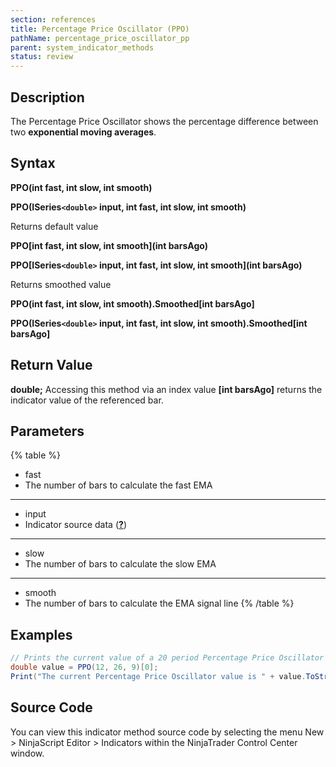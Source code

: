 ```yaml
---
section: references
title: Percentage Price Oscillator (PPO)
pathName: percentage_price_oscillator_pp
parent: system_indicator_methods
status: review
---
```


## Description

The Percentage Price Oscillator shows the percentage difference between two **exponential moving averages**.

## Syntax

**PPO(int fast, int slow, int smooth)**  

**PPO(ISeries`<double>` input, int fast, int slow, int smooth)**

Returns default value  

**PPO[int fast, int slow, int smooth](int barsAgo)**  

**PPO[ISeries`<double>` input, int fast, int slow, int smooth](int barsAgo)**

Returns smoothed value  

**PPO(int fast, int slow, int smooth).Smoothed[int barsAgo]**  

**PPO(ISeries`<double>` input, int fast, int slow, int smooth).Smoothed[int barsAgo]**

## Return Value

**double;** Accessing this method via an index value **[int barsAgo]** returns the indicator value of the referenced bar.

## Parameters

{% table %}

* fast
* The number of bars to calculate the fast EMA

---

* input
* Indicator source data (**[?](valid_input_data_for_indicator.md)**)

---

* slow
* The number of bars to calculate the slow EMA

---

* smooth
* The number of bars to calculate the EMA signal line
{% /table %}

## Examples

```csharp
// Prints the current value of a 20 period Percentage Price Oscillator
double value = PPO(12, 26, 9)[0];
Print("The current Percentage Price Oscillator value is " + value.ToString());
```

## Source Code

You can view this indicator method source code by selecting the menu New > NinjaScript Editor > Indicators within the NinjaTrader Control Center window.
